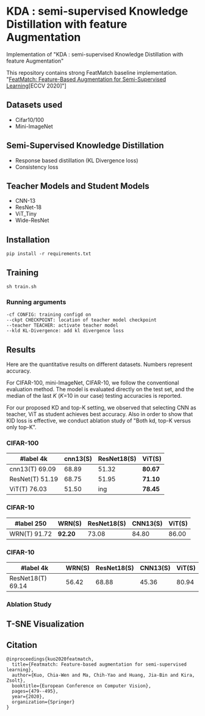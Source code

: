 # KDA : semi-supervised Knowledge Distillation with feature Augmentation
Implementation of "KDA : semi-supervised Knowledge Distillation with feature Augmentation"

This repository contains strong FeatMatch baseline implementation.
"[FeatMatch: Feature-Based Augmentation for Semi-Supervised Learning](https://www.ecva.net/papers/eccv_2020/papers_ECCV/papers/123630460.pdf)[ECCV 2020]"]

## Datasets used
- Cifar10/100
- Mini-ImageNet

## Semi-Supervised Knowledge Distillation
- Response based distillation (KL Divergence loss)
- Consistency loss

## Teacher Models and Student Models
- CNN-13
- ResNet-18
- ViT_Tiny
- Wide-ResNet

## Installation
```
pip install -r requirements.txt

```

## Training
```
sh train.sh
```

### Running arguments

    -cf CONFIG: training configd on
    --ckpt CHECKPOINT: location of teacher model checkpoint
    --teacher TEACHER: activate teacher model
    --kld KL-Divergence: add kl divergence loss


## Results

Here are the quantitative results on different datasets. Numbers represent accuracy.

For CIFAR-100, mini-ImageNet, CIFAR-10, we follow the conventional evaluation method.
The model is evaluated directly on the test set, and the median of the last _K_ (_K_=10 in our case) testing accuracies is reported.

For our proposed KD and top-K setting, we observed that selecting CNN as teacher, ViT as student achieves best accuracy.
Also in order to show that KlD loss is effective, we conduct ablation study of "Both kd, top-K versus only top-K". 

### CIFAR-100
\#label 4k | cnn13(S) | ResNet18(S) | ViT(S)
--- | --- | --- | ---
cnn13(T) 69.09 | 68.89 | 51.32 | **80.67**
ResNet(T) 51.19 | 68.75 | 51.95 | **71.10**
ViT(T) 76.03 | 51.50 | ing | **78.45**

### CIFAR-10
\#label 250 | WRN(S) | ResNet18(S) | CNN13(S) | ViT(S)
--- | --- | --- | --- | ---
WRN(T) 91.72 | **92.20** | 73.08 | 84.80 | 86.00 

### CIFAR-10
\#label 4k  | WRN(S) | ResNet18(S) | CNN13(S) | ViT(S)
--- | --- | --- | --- | ---
ResNet18(T) 69.14 | 56.42 | 68.88 | 45.36 | 80.94

### Ablation Study

## T-SNE Visualization


## Citation
    @inproceedings{kuo2020featmatch,
      title={Featmatch: Feature-based augmentation for semi-supervised learning},
      author={Kuo, Chia-Wen and Ma, Chih-Yao and Huang, Jia-Bin and Kira, Zsolt},
      booktitle={European Conference on Computer Vision},
      pages={479--495},
      year={2020},
      organization={Springer}
    }

[svhn]: http://ufldl.stanford.edu/housenumbers/
[cifar]: https://www.cs.toronto.edu/~kriz/cifar.html
[mini_imagenet]: https://github.com/twitter/meta-learning-lstm/tree/master/data/miniImagenet
[zca]: https://drive.google.com/drive/folders/14DDmdqMvBSp45ivk589-jpVq9Q4as0xA?usp=sharing

[Chia-Wen Kuo]: https://sites.google.com/view/chiawen-kuo/home
[Chih-Yao Ma]: https://chihyaoma.github.io/
[Jia-Bin Huang]: https://filebox.ece.vt.edu/~jbhuang/
[Zsolt Kira]: https://www.cc.gatech.edu/~zk15/
[arXiv]: https://arxiv.org/abs/2007.08505
[Project]: https://sites.google.com/view/chiawen-kuo/home/featmatch
